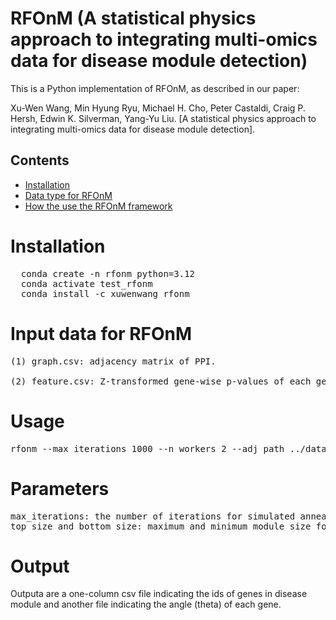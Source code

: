 # RFOnM (A statistical physics approach to integrating multi-omics data for disease module detection)

This is a Python implementation of RFOnM, as described in our paper:

Xu-Wen Wang, Min Hyung Ryu, Michael H. Cho, Peter Castaldi, Craig P. Hersh, Edwin K. Silverman, Yang-Yu Liu. [A statistical physics approach to integrating multi-omics data for disease module detection].

## Contents

- [Installation](#Installation)
- [Data type for RFOnM](#Data-type-for-RFOnM)
- [How the use the RFOnM framework](#How-the-use-the-DKI-framework)

# Installation
<pre>
  conda create -n rfonm python=3.12
  conda activate test_rfonm
  conda install -c xuwenwang rfonm
</pre>

# Input data for RFOnM
<pre>
(1) graph.csv: adjacency matrix of PPI.

(2) feature.csv: Z-transformed gene-wise p-values of each gene. Each column represents the p-values from an omics.
</pre>

# Usage
<pre>
rfonm --max_iterations 1000 --n_workers 2 --adj_path ../data/graph_Alzheimer.csv --feature_path ../data/features_Alzheimer.csv --top_size 1000 --bottom_size 500 --result_path . 
</pre>

# Parameters
<pre>
max_iterations: the number of iterations for simulated annealing algorithm.
top_size and bottom_size: maximum and minimum module size for refining (500 and 1000 in manuscript).
</pre>

# Output
Outputa are a one-column csv file indicating the ids of genes in disease module and another file indicating the angle (theta) of each gene.
